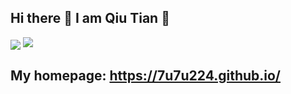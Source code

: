 ## Hi there 👋 I am Qiu Tian 🤗

<!--
**7u7u224/7u7u224** is a ✨ _special_ ✨ repository because its `README.md` (this file) appears on your GitHub profile.

Here are some ideas to get you started:

- 🔭 I’m currently working on ...
- 🌱 I’m currently learning ...
- 👯 I’m looking to collaborate on ...
- 🤔 I’m looking for help with ...
- 💬 Ask me about ...
- 📫 How to reach me: ...
- 😄 Pronouns: ...
- ⚡ Fun fact: ...
-->
<!-- GitHub 统计卡片 -->
<img align="center" src="https://github-readme-stats.vercel.app/api?username=7u7u224&show_icons=true&theme=yellow"/>

<!-- 打字动画（加速版） -->
<img src="https://readme-typing-svg.herokuapp.com/?lines=你好呀～;欢迎来我的主页看看～&font=Microsoft+YaHei&size=28&duration=500&pause=500&color=00AAFF"/>

## My homepage: https://7u7u224.github.io/

